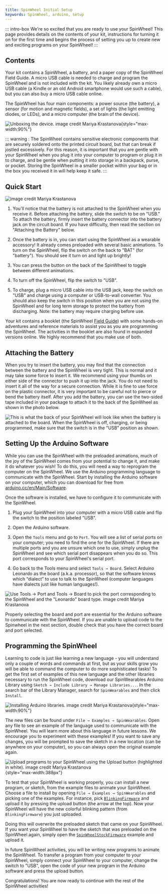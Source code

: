 ```yaml
---
title: SpinWheel Initial Setup
keywords: SpinWheel, arduino, setup
---
```


::: intro-box
We're so excited that you are ready to use your SpinWheel! This page provides details on
the contents of your kit, instructions for turning it on for the first time and begins the
process of setting you up to create new and exciting programs on your SpinWheel!
:::

## Contents

Your kit contains a SpinWheel, a battery, and a paper copy of the SpinWheel Field Guide. A micro USB cable is needed to charge and program the SpinWheel and is not included with the kit. You likely already own a micro USB cable (a Kindle or an old Android smartphone would use such a cable), but you can also buy a micro USB cable online.

The SpinWheel has four main components: a power source (the battery), a sensor (for motion and magnetic fields), a set of lights (the light emitting diodes, or LEDs), and a micro computer (the brain of the device).

![Unboxing the device. <a class="imagecredit" href="https://monochra.com/">image credit Mariya Krastanova</a>](/images/quickstart/unboxing.small.png "Unboxing the device."){style="max-width:90%"}

::: warning :
The SpinWheel contains sensitive electronic components that are securely soldered onto the printed circuit board, but that can break if jostled excessively. For this reason, it is important that you are gentle with your SpinWheel when you plug it into your computer to program or plug it in to charge, and be gentle when putting it into storage in a backpack, purse, or pocket. Storing the SpinWheel in a smaller pocket within your bag or in the box you received it in will help keep it safe. 
:::


## Quick Start

![<a class="imagecredit" href="https://monochra.com/">image credit Mariya Krastanova</a>](/images/quickstart/arduino_library_setup.small.png "Arduino setup.")

1. You'll notice that the battery is not attached to the SpinWheel when you receive it. Before attaching the battery, slide the switch to be on "USB." To attach the battery, firmly insert the battery connector into the battery jack on the circuit board. If you have difficulty, then read the section on "Attaching the Battery" below. 

2. Once the battery is in, you can start using the SpinWheel as a wearable accessory! It already comes preloaded with several basic animations. To turn on the SpinWheel, flip the switch on the back to "BAT" (for "battery"). You should see it turn on and light up brightly! 

3. You can press the button on the back of the SpinWheel to toggle between different animations. 

4. To turn off the SpinWheel, flip the switch to "USB".

5. To charge, plug a micro USB cable into the USB jack, keep the switch on "USB" and charge using a computer or USB-to-wall converter. You should also keep the switch in this position when you are not using the SpinWheel and for long term storage to protect the battery from discharging. Note: the battery may require charging before use.

Your kit contains a booklet (the SpinWheel [Field Guide](/book)) with some hands-on adventures and reference materials to assist you as you are programming the SpinWheel. The activities in the booklet are also found in expanded versions online. We highly recommend that you make use of both. 

## Attaching the Battery

When you try to insert the battery, you may find that the connection between the battery and the SpinWheel is very tight. 
This is normal and it may take some force to insert it. 
We recommend using your thumbs on either side of the connector to push it up into the jack. 
You do not need to insert it all of the way for a secure connection.
While it is fine to use force on the plastic connector, it is very important to be careful not to pierce or bend the battery itself.
After you add the battery, you can use the two-sided tape included in your package to attach it to the back of the SpinWheel as shown in the photo below.

![This is what the back of your SpinWheel will look like when the battery is attached to the board. When the SpinWheel is off, charging, or being programmed, make sure that the switch is in the "USB" position as shown.](/images/quickstart/battery_back.jpg "Here is an image of what the battery will look like when it added onto the board.")



## Setting Up the Arduino Software

While you can use the SpinWheel with the preloaded animations, much of the joy of the SpinWheel comes from your potential to change it, and make it do whatever you wish! To do this, you will need a way to reprogram the computer on the SpinWheel. We use the Arduino programming language to communicate with the SpinWheel. Start by installing the Arduino software on your computer, which you can download for free from [arduino.cc/en/Main/Software](https://arduino.cc/en/Main/Software).

Once the software is installed, we have to configure it to communicate with the SpinWheel.

1. Plug your SpinWheel into your computer with a micro USB cable and flip the switch to the position labeled "USB". 

2. Open the Arduino software. 

3. Open the `Tools` menu and go to `Port`. You will see a list of serial ports on your computer; you need to find the one for the SpinWheel. If there are multiple ports and you are unsure which one to use, simply unplug the SpinWheel and see which serial port disappears when you do so. This port corresponds to your SpinWheel's serial port.

4. Go back to the Tools menu and select `Tools → Board`. Select Arduino Leonardo as the board (a.k.a. processor), so that the software knows which “dialect” to use to talk to the SpinWheel (computer languages have dialects just like human languages!).

![Use `Tools → Port` and `Tools → Board` to pick the port corresponding to the SpinWheel and the "Leonardo" board type. <a class="imagecredit" href="https://monochra.com/">image credit Mariya Krastanova</a>](/images/quickstart/port_and_board_screenshot.png "Use `Tools→ Port` and `Tools→ Board` to change the settings on the Arduino software.")

Properly selecting the board and port are essential for the Arduino software to communicate with the SpinWheel. If you are unable to upload code to the Spinwheel in the next section, double check that you have the correct board and port selected.

## Programming the SpinWheel

Learning to code is just like learning a new language - you will understand only a couple of words and commands at first, but as your skills grow you will be able to command the computer to do more sophisticated tasks! To get the first set of examples of this new language and the other libraries necessary to run the SpinWheel code, download our SpinWearables Arduino Library using `Sketch → Include Library → Manage Libraries...`. In the search bar of the Library Manager, search for `SpinWearables` and then click `Install`. 

![Installing Arduino libraries. <a class="imagecredit" href="https://monochra.com/">image credit Mariya Krastanova</a>](/images/quickstart/adding_libraries_screenshot.png "Installing Arduino libraries."){style="max-width:90%"}

The new files can be found under `File → Examples → SpinWearables`. Open any file to see an example of the language used to communicate with the SpinWheel. You will learn more about this language in future lessons.
We encourage you to experiment with these examples! If you want to save any changes, you will be prompted to save the sketch in a new location (can be anywhere on your computer), so you can always open the original example again.

![Upload programs to your SpinWheel using the `Upload` button (highlighted in white). <a class="imagecredit" href="https://monochra.com/">image credit Mariya Krastanova</a>](/images/quickstart/upload_button_screenshot.png "Upload programs to your SpinWheel using the `Upload` button (highlighted in white)."){style="max-width:388px"}

To test that your SpinWheel is working properly, you can install a new program, or sketch, from the example files to animate your SpinWheel. Choose a file to install by opening `File → Examples → SpinWearables` and picking one of the examples. For instance, pick [`BlinkingFirmware`](/codedoc/examples/BlinkingFirmware) and upload it by pressing the upload button (the arrow at the top). Now your SpinWheel will have the new colorful blinking pattern (from `BlinkingFirmware`) you just uploaded. 

Doing this will overwrite the preloaded sketch that came on your SpinWheel. If you want your SpinWheel to have the sketch that was preloaded on the SpinWheel again, simply open the [`SpinWheelStockFirmware`](/codedoc/examples/SpinWheelStockFirmware) example and upload it.

In future SpinWheel activities, you will be writing new programs to animate the SpinWheel. To transfer a program from your computer to your SpinWheel, simply connect your SpinWheel to your computer, change the switch to "USB", open the code of your new program in the Arduino software and press the upload button. 
 
Congratulations! You are now ready to continue with the rest of the SpinWheel activities!
